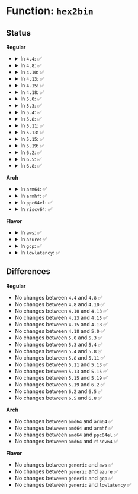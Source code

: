 # Function: <code>hex2bin</code>

## Status
<b>Regular</b>
<ul>
<li>
<details>
<summary>In <code>4.4</code>: ✅</summary>

```c
int hex2bin(u8 *dst, const char *src, size_t count);
```

**Collision:** Unique Global

**Inline:** No

**Transformation:** False

**Instances:**

```
In lib/hexdump.c (ffffffff81401510)
Location: lib/hexdump.c:47
Inline: False
Direct callers:
  - security/keys/trusted.c:datablob_parse
  - security/keys/encrypted-keys/encrypted.c:encrypted_instantiate
  - security/keys/encrypted-keys/encrypted.c:encrypted_instantiate
  - security/keys/encrypted-keys/encrypted.c:encrypted_instantiate
```
**Symbols:**

```
ffffffff81401510-ffffffff814015af: hex2bin (STB_GLOBAL)
```
</details>
</li>
<li>
<details>
<summary>In <code>4.8</code>: ✅</summary>

```c
int hex2bin(u8 *dst, const char *src, size_t count);
```

**Collision:** Unique Global

**Inline:** No

**Transformation:** False

**Instances:**

```
In lib/hexdump.c (ffffffff81448ee0)
Location: lib/hexdump.c:47
Inline: False
Direct callers:
  - security/keys/trusted.c:datablob_parse
  - security/keys/encrypted-keys/encrypted.c:encrypted_instantiate
  - security/keys/encrypted-keys/encrypted.c:encrypted_instantiate
  - security/keys/encrypted-keys/encrypted.c:encrypted_instantiate
```
**Symbols:**

```
ffffffff81448ee0-ffffffff81448f87: hex2bin (STB_GLOBAL)
```
</details>
</li>
<li>
<details>
<summary>In <code>4.10</code>: ✅</summary>

```c
int hex2bin(u8 *dst, const char *src, size_t count);
```

**Collision:** Unique Global

**Inline:** No

**Transformation:** False

**Instances:**

```
In lib/hexdump.c (ffffffff814678d0)
Location: lib/hexdump.c:47
Inline: False
Direct callers:
  - security/keys/trusted.c:datablob_parse
  - security/keys/encrypted-keys/encrypted.c:encrypted_instantiate
  - security/keys/encrypted-keys/encrypted.c:encrypted_instantiate
  - security/keys/encrypted-keys/encrypted.c:encrypted_instantiate
```
**Symbols:**

```
ffffffff814678d0-ffffffff81467977: hex2bin (STB_GLOBAL)
```
</details>
</li>
<li>
<details>
<summary>In <code>4.13</code>: ✅</summary>

```c
int hex2bin(u8 *dst, const char *src, size_t count);
```

**Collision:** Unique Global

**Inline:** No

**Transformation:** False

**Instances:**

```
In lib/hexdump.c (ffffffff8146cfd0)
Location: lib/hexdump.c:47
Inline: False
Direct callers:
  - security/keys/trusted.c:datablob_parse
  - security/keys/encrypted-keys/encrypted.c:encrypted_instantiate
  - security/keys/encrypted-keys/encrypted.c:encrypted_instantiate
  - security/keys/encrypted-keys/encrypted.c:encrypted_instantiate
```
**Symbols:**

```
ffffffff8146cfd0-ffffffff8146d072: hex2bin (STB_GLOBAL)
```
</details>
</li>
<li>
<details>
<summary>In <code>4.15</code>: ✅</summary>

```c
int hex2bin(u8 *dst, const char *src, size_t count);
```

**Collision:** Unique Global

**Inline:** No

**Transformation:** False

**Instances:**

```
In lib/hexdump.c (ffffffff81499300)
Location: lib/hexdump.c:48
Inline: False
Direct callers:
  - fs/fat/namei_vfat.c:vfat_add_entry
  - security/keys/trusted.c:datablob_parse
  - security/keys/encrypted-keys/encrypted.c:encrypted_instantiate
  - security/keys/encrypted-keys/encrypted.c:encrypted_instantiate
  - security/keys/encrypted-keys/encrypted.c:encrypted_instantiate
```
**Symbols:**

```
ffffffff81499300-ffffffff814993a2: hex2bin (STB_GLOBAL)
```
</details>
</li>
<li>
<details>
<summary>In <code>4.18</code>: ✅</summary>

```c
int hex2bin(u8 *dst, const char *src, size_t count);
```

**Collision:** Unique Global

**Inline:** No

**Transformation:** False

**Instances:**

```
In lib/hexdump.c (ffffffff814cebf0)
Location: lib/hexdump.c:48
Inline: False
Direct callers:
  - fs/fat/namei_vfat.c:vfat_add_entry
  - security/keys/trusted.c:datablob_parse
  - security/keys/encrypted-keys/encrypted.c:encrypted_instantiate
  - security/keys/encrypted-keys/encrypted.c:encrypted_instantiate
  - security/keys/encrypted-keys/encrypted.c:encrypted_instantiate
```
**Symbols:**

```
ffffffff814cebf0-ffffffff814cec5b: hex2bin (STB_GLOBAL)
```
</details>
</li>
<li>
<details>
<summary>In <code>5.0</code>: ✅</summary>

```c
int hex2bin(u8 *dst, const char *src, size_t count);
```

**Collision:** Unique Global

**Inline:** No

**Transformation:** False

**Instances:**

```
In lib/hexdump.c (ffffffff814e34e0)
Location: lib/hexdump.c:48
Inline: False
Direct callers:
  - fs/fat/namei_vfat.c:vfat_add_entry
  - security/keys/trusted.c:datablob_parse
  - security/keys/encrypted-keys/encrypted.c:encrypted_instantiate
  - security/keys/encrypted-keys/encrypted.c:encrypted_instantiate
  - security/keys/encrypted-keys/encrypted.c:encrypted_instantiate
```
**Symbols:**

```
ffffffff814e34e0-ffffffff814e354b: hex2bin (STB_GLOBAL)
```
</details>
</li>
<li>
<details>
<summary>In <code>5.3</code>: ✅</summary>

```c
int hex2bin(u8 *dst, const char *src, size_t count);
```

**Collision:** Unique Global

**Inline:** No

**Transformation:** False

**Instances:**

```
In lib/hexdump.c (ffffffff8150f880)
Location: lib/hexdump.c:44
Inline: False
Direct callers:
  - fs/fat/namei_vfat.c:vfat_build_slots
  - security/keys/trusted.c:datablob_parse
  - security/keys/encrypted-keys/encrypted.c:encrypted_instantiate
  - security/keys/encrypted-keys/encrypted.c:encrypted_instantiate
  - security/keys/encrypted-keys/encrypted.c:encrypted_instantiate
```
**Symbols:**

```
ffffffff8150f880-ffffffff8150f907: hex2bin (STB_GLOBAL)
```
</details>
</li>
<li>
<details>
<summary>In <code>5.4</code>: ✅</summary>

```c
int hex2bin(u8 *dst, const char *src, size_t count);
```

**Collision:** Unique Global

**Inline:** No

**Transformation:** False

**Instances:**

```
In lib/hexdump.c (ffffffff8152d170)
Location: lib/hexdump.c:44
Inline: False
Direct callers:
  - fs/fat/namei_vfat.c:vfat_build_slots
  - security/keys/trusted.c:datablob_parse
  - security/keys/encrypted-keys/encrypted.c:encrypted_instantiate
  - security/keys/encrypted-keys/encrypted.c:encrypted_instantiate
  - security/keys/encrypted-keys/encrypted.c:encrypted_instantiate
```
**Symbols:**

```
ffffffff8152d170-ffffffff8152d215: hex2bin (STB_GLOBAL)
```
</details>
</li>
<li>
<details>
<summary>In <code>5.8</code>: ✅</summary>

```c
int hex2bin(u8 *dst, const char *src, size_t count);
```

**Collision:** Unique Global

**Inline:** No

**Transformation:** False

**Instances:**

```
In lib/hexdump.c (ffffffff81591460)
Location: lib/hexdump.c:44
Inline: False
Direct callers:
  - fs/fat/namei_vfat.c:xlate_to_uni
  - security/keys/trusted-keys/trusted_tpm1.c:datablob_parse
  - security/keys/trusted-keys/trusted_tpm1.c:getoptions
  - security/keys/trusted-keys/trusted_tpm1.c:getoptions
  - security/keys/trusted-keys/trusted_tpm1.c:getoptions
  - security/keys/encrypted-keys/encrypted.c:encrypted_key_decrypt
  - security/keys/encrypted-keys/encrypted.c:encrypted_key_decrypt
  - security/keys/encrypted-keys/encrypted.c:encrypted_key_decrypt
```
**Symbols:**

```
ffffffff81591460-ffffffff8159150b: hex2bin (STB_GLOBAL)
```
</details>
</li>
<li>
<details>
<summary>In <code>5.11</code>: ✅</summary>

```c
int hex2bin(u8 *dst, const char *src, size_t count);
```

**Collision:** Unique Global

**Inline:** No

**Transformation:** False

**Instances:**

```
In lib/hexdump.c (ffffffff815ae010)
Location: lib/hexdump.c:45
Inline: False
Direct callers:
  - fs/fat/namei_vfat.c:xlate_to_uni
  - security/keys/trusted-keys/trusted_tpm1.c:datablob_parse
  - security/keys/trusted-keys/trusted_tpm1.c:getoptions
  - security/keys/trusted-keys/trusted_tpm1.c:getoptions
  - security/keys/trusted-keys/trusted_tpm1.c:getoptions
  - security/keys/encrypted-keys/encrypted.c:encrypted_key_decrypt
  - security/keys/encrypted-keys/encrypted.c:encrypted_key_decrypt
  - security/keys/encrypted-keys/encrypted.c:encrypted_key_decrypt
```
**Symbols:**

```
ffffffff815ae010-ffffffff815ae0bb: hex2bin (STB_GLOBAL)
```
</details>
</li>
<li>
<details>
<summary>In <code>5.13</code>: ✅</summary>

```c
int hex2bin(u8 *dst, const char *src, size_t count);
```

**Collision:** Unique Global

**Inline:** No

**Transformation:** False

**Instances:**

```
In lib/hexdump.c (ffffffff815b8ca0)
Location: lib/hexdump.c:45
Inline: False
Direct callers:
  - fs/fat/namei_vfat.c:xlate_to_uni
  - security/keys/trusted-keys/trusted_core.c:datablob_parse
  - security/keys/trusted-keys/trusted_tpm1.c:getoptions
  - security/keys/trusted-keys/trusted_tpm1.c:getoptions
  - security/keys/trusted-keys/trusted_tpm1.c:getoptions
  - security/keys/trusted-keys/trusted_tpm1.c:getoptions
  - security/keys/encrypted-keys/encrypted.c:encrypted_key_decrypt
  - security/keys/encrypted-keys/encrypted.c:encrypted_key_decrypt
  - security/keys/encrypted-keys/encrypted.c:encrypted_key_decrypt
```
**Symbols:**

```
ffffffff815b8ca0-ffffffff815b8d43: hex2bin (STB_GLOBAL)
```
</details>
</li>
<li>
<details>
<summary>In <code>5.15</code>: ✅</summary>

```c
int hex2bin(u8 *dst, const char *src, size_t count);
```

**Collision:** Unique Global

**Inline:** No

**Transformation:** False

**Instances:**

```
In lib/hexdump.c (ffffffff8161f4f0)
Location: lib/hexdump.c:45
Inline: False
Direct callers:
  - fs/fat/namei_vfat.c:xlate_to_uni
  - security/keys/trusted-keys/trusted_core.c:datablob_parse
  - security/keys/trusted-keys/trusted_tpm1.c:getoptions
  - security/keys/trusted-keys/trusted_tpm1.c:getoptions
  - security/keys/trusted-keys/trusted_tpm1.c:getoptions
  - security/keys/trusted-keys/trusted_tpm1.c:getoptions
  - security/keys/encrypted-keys/encrypted.c:encrypted_key_decrypt
  - security/keys/encrypted-keys/encrypted.c:encrypted_key_decrypt
  - security/keys/encrypted-keys/encrypted.c:encrypted_key_decrypt
```
**Symbols:**

```
ffffffff8161f4f0-ffffffff8161f593: hex2bin (STB_GLOBAL)
```
</details>
</li>
<li>
<details>
<summary>In <code>5.19</code>: ✅</summary>

```c
int hex2bin(u8 *dst, const char *src, size_t count);
```

**Collision:** Unique Global

**Inline:** No

**Transformation:** False

**Instances:**

```
In lib/hexdump.c (ffffffff816ed800)
Location: lib/hexdump.c:63
Inline: False
Direct callers:
  - fs/fat/namei_vfat.c:xlate_to_uni
  - security/keys/trusted-keys/trusted_core.c:datablob_parse
  - security/keys/trusted-keys/trusted_tpm1.c:getoptions
  - security/keys/trusted-keys/trusted_tpm1.c:getoptions
  - security/keys/trusted-keys/trusted_tpm1.c:getoptions
  - security/keys/trusted-keys/trusted_tpm1.c:getoptions
  - security/keys/encrypted-keys/encrypted.c:encrypted_key_decrypt
  - security/keys/encrypted-keys/encrypted.c:encrypted_key_decrypt
  - security/keys/encrypted-keys/encrypted.c:encrypted_key_decrypt
  - crypto/asymmetric_keys/asymmetric_type.c:asymmetric_key_hex_to_key_id
```
**Symbols:**

```
ffffffff816ed800-ffffffff816ed912: hex2bin (STB_GLOBAL)
```
</details>
</li>
<li>
<details>
<summary>In <code>6.2</code>: ✅</summary>

```c
int hex2bin(u8 *dst, const char *src, size_t count);
```

**Collision:** Unique Global

**Inline:** No

**Transformation:** False

**Instances:**

```
In lib/hexdump.c (ffffffff817de200)
Location: lib/hexdump.c:63
Inline: False
Direct callers:
  - fs/fat/namei_vfat.c:xlate_to_uni
  - security/keys/trusted-keys/trusted_core.c:datablob_parse
  - security/keys/trusted-keys/trusted_tpm1.c:getoptions
  - security/keys/trusted-keys/trusted_tpm1.c:getoptions
  - security/keys/trusted-keys/trusted_tpm1.c:getoptions
  - security/keys/trusted-keys/trusted_tpm1.c:getoptions
  - security/keys/encrypted-keys/encrypted.c:encrypted_instantiate
  - security/keys/encrypted-keys/encrypted.c:encrypted_key_decrypt
  - security/keys/encrypted-keys/encrypted.c:encrypted_key_decrypt
  - security/keys/encrypted-keys/encrypted.c:encrypted_key_decrypt
  - crypto/asymmetric_keys/asymmetric_type.c:asymmetric_key_hex_to_key_id
```
**Symbols:**

```
ffffffff817de200-ffffffff817de312: hex2bin (STB_GLOBAL)
```
</details>
</li>
<li>
<details>
<summary>In <code>6.5</code>: ✅</summary>

```c
int hex2bin(u8 *dst, const char *src, size_t count);
```

**Collision:** Unique Global

**Inline:** No

**Transformation:** False

**Instances:**

```
In lib/hexdump.c (ffffffff8181d9f0)
Location: lib/hexdump.c:63
Inline: False
Direct callers:
  - fs/fat/namei_vfat.c:xlate_to_uni
  - security/keys/trusted-keys/trusted_core.c:datablob_parse
  - security/keys/trusted-keys/trusted_tpm1.c:getoptions
  - security/keys/trusted-keys/trusted_tpm1.c:getoptions
  - security/keys/trusted-keys/trusted_tpm1.c:getoptions
  - security/keys/trusted-keys/trusted_tpm1.c:getoptions
  - security/keys/encrypted-keys/encrypted.c:encrypted_instantiate
  - security/keys/encrypted-keys/encrypted.c:encrypted_key_decrypt
  - security/keys/encrypted-keys/encrypted.c:encrypted_key_decrypt
  - security/keys/encrypted-keys/encrypted.c:encrypted_key_decrypt
  - crypto/asymmetric_keys/asymmetric_type.c:asymmetric_key_hex_to_key_id
```
**Symbols:**

```
ffffffff8181d9f0-ffffffff8181db02: hex2bin (STB_GLOBAL)
```
</details>
</li>
<li>
<details>
<summary>In <code>6.8</code>: ✅</summary>

```c
int hex2bin(u8 *dst, const char *src, size_t count);
```

**Collision:** Unique Global

**Inline:** No

**Transformation:** False

**Instances:**

```
In lib/hexdump.c (ffffffff81863860)
Location: lib/hexdump.c:63
Inline: False
Direct callers:
  - fs/fat/namei_vfat.c:xlate_to_uni
  - security/keys/trusted-keys/trusted_core.c:datablob_parse
  - security/keys/trusted-keys/trusted_tpm1.c:getoptions
  - security/keys/trusted-keys/trusted_tpm1.c:getoptions
  - security/keys/trusted-keys/trusted_tpm1.c:getoptions
  - security/keys/trusted-keys/trusted_tpm1.c:getoptions
  - security/keys/encrypted-keys/encrypted.c:encrypted_instantiate
  - security/keys/encrypted-keys/encrypted.c:encrypted_key_decrypt
  - security/keys/encrypted-keys/encrypted.c:encrypted_key_decrypt
  - security/keys/encrypted-keys/encrypted.c:encrypted_key_decrypt
  - crypto/asymmetric_keys/asymmetric_type.c:asymmetric_key_hex_to_key_id
```
**Symbols:**

```
ffffffff81863860-ffffffff81863972: hex2bin (STB_GLOBAL)
```
</details>
</li>
</ul>
<b>Arch</b>
<ul>
<li>
<details>
<summary>In <code>arm64</code>: ✅</summary>

```c
int hex2bin(u8 *dst, const char *src, size_t count);
```

**Collision:** Unique Global

**Inline:** No

**Transformation:** False

**Instances:**

```
In lib/hexdump.c (ffff8000106399b8)
Location: lib/hexdump.c:44
Inline: False
Direct callers:
  - fs/fat/namei_vfat.c:vfat_build_slots
  - security/keys/trusted.c:datablob_parse
  - security/keys/encrypted-keys/encrypted.c:encrypted_instantiate
  - security/keys/encrypted-keys/encrypted.c:encrypted_instantiate
  - security/keys/encrypted-keys/encrypted.c:encrypted_instantiate
```
**Symbols:**

```
ffff8000106399b8-ffff800010639a64: hex2bin (STB_GLOBAL)
```
</details>
</li>
<li>
<details>
<summary>In <code>armhf</code>: ✅</summary>

```c
int hex2bin(u8 *dst, const char *src, size_t count);
```

**Collision:** Unique Global

**Inline:** No

**Transformation:** False

**Instances:**

```
In lib/hexdump.c (c07df380)
Location: lib/hexdump.c:44
Inline: False
Direct callers:
  - fs/fat/namei_vfat.c:vfat_build_slots
  - security/keys/trusted.c:datablob_parse
  - security/keys/trusted.c:getoptions
  - security/keys/trusted.c:getoptions
  - security/keys/trusted.c:getoptions
  - security/keys/trusted.c:getoptions
  - security/keys/encrypted-keys/encrypted.c:encrypted_instantiate
  - security/keys/encrypted-keys/encrypted.c:encrypted_instantiate
  - security/keys/encrypted-keys/encrypted.c:encrypted_instantiate
```
**Symbols:**

```
c07df380-c07df408: hex2bin (STB_GLOBAL)
```
</details>
</li>
<li>
<details>
<summary>In <code>ppc64el</code>: ✅</summary>

```c
int hex2bin(u8 *dst, const char *src, size_t count);
```

**Collision:** Unique Global

**Inline:** No

**Transformation:** False

**Instances:**

```
In lib/hexdump.c (c0000000007e05c0)
Location: lib/hexdump.c:44
Inline: False
Direct callers:
  - fs/fat/namei_vfat.c:vfat_build_slots
  - security/keys/trusted.c:datablob_parse
  - security/keys/encrypted-keys/encrypted.c:encrypted_instantiate
  - security/keys/encrypted-keys/encrypted.c:encrypted_instantiate
  - security/keys/encrypted-keys/encrypted.c:encrypted_instantiate
```
**Symbols:**

```
c0000000007e05c0-c0000000007e0708: hex2bin (STB_GLOBAL)
```
</details>
</li>
<li>
<details>
<summary>In <code>riscv64</code>: ✅</summary>

```c
int hex2bin(u8 *dst, const char *src, size_t count);
```

**Collision:** Unique Global

**Inline:** No

**Transformation:** False

**Instances:**

```
In lib/hexdump.c (ffffffe0004664a4)
Location: lib/hexdump.c:44
Inline: False
Direct callers:
  - fs/fat/namei_vfat.c:vfat_build_slots
  - security/keys/trusted.c:datablob_parse
  - security/keys/encrypted-keys/encrypted.c:encrypted_instantiate
  - security/keys/encrypted-keys/encrypted.c:encrypted_instantiate
  - security/keys/encrypted-keys/encrypted.c:encrypted_instantiate
```
**Symbols:**

```
ffffffe0004664a4-ffffffe00046655e: hex2bin (STB_GLOBAL)
```
</details>
</li>
</ul>
<b>Flavor</b>
<ul>
<li>
<details>
<summary>In <code>aws</code>: ✅</summary>

```c
int hex2bin(u8 *dst, const char *src, size_t count);
```

**Collision:** Unique Global

**Inline:** No

**Transformation:** False

**Instances:**

```
In lib/hexdump.c (ffffffff81525750)
Location: lib/hexdump.c:44
Inline: False
Direct callers:
  - fs/fat/namei_vfat.c:vfat_build_slots
  - security/keys/trusted.c:datablob_parse
  - security/keys/encrypted-keys/encrypted.c:encrypted_instantiate
  - security/keys/encrypted-keys/encrypted.c:encrypted_instantiate
  - security/keys/encrypted-keys/encrypted.c:encrypted_instantiate
```
**Symbols:**

```
ffffffff81525750-ffffffff815257f5: hex2bin (STB_GLOBAL)
```
</details>
</li>
<li>
<details>
<summary>In <code>azure</code>: ✅</summary>

```c
int hex2bin(u8 *dst, const char *src, size_t count);
```

**Collision:** Unique Global

**Inline:** No

**Transformation:** False

**Instances:**

```
In lib/hexdump.c (ffffffff81515a30)
Location: lib/hexdump.c:44
Inline: False
Direct callers:
  - fs/fat/namei_vfat.c:vfat_build_slots
  - security/keys/trusted.c:datablob_parse
  - security/keys/encrypted-keys/encrypted.c:encrypted_instantiate
  - security/keys/encrypted-keys/encrypted.c:encrypted_instantiate
  - security/keys/encrypted-keys/encrypted.c:encrypted_instantiate
```
**Symbols:**

```
ffffffff81515a30-ffffffff81515ad5: hex2bin (STB_GLOBAL)
```
</details>
</li>
<li>
<details>
<summary>In <code>gcp</code>: ✅</summary>

```c
int hex2bin(u8 *dst, const char *src, size_t count);
```

**Collision:** Unique Global

**Inline:** No

**Transformation:** False

**Instances:**

```
In lib/hexdump.c (ffffffff815217e0)
Location: lib/hexdump.c:44
Inline: False
Direct callers:
  - fs/fat/namei_vfat.c:vfat_build_slots
  - security/keys/trusted.c:datablob_parse
  - security/keys/encrypted-keys/encrypted.c:encrypted_instantiate
  - security/keys/encrypted-keys/encrypted.c:encrypted_instantiate
  - security/keys/encrypted-keys/encrypted.c:encrypted_instantiate
```
**Symbols:**

```
ffffffff815217e0-ffffffff81521885: hex2bin (STB_GLOBAL)
```
</details>
</li>
<li>
<details>
<summary>In <code>lowlatency</code>: ✅</summary>

```c
int hex2bin(u8 *dst, const char *src, size_t count);
```

**Collision:** Unique Global

**Inline:** No

**Transformation:** False

**Instances:**

```
In lib/hexdump.c (ffffffff8153b160)
Location: lib/hexdump.c:44
Inline: False
Direct callers:
  - fs/fat/namei_vfat.c:vfat_build_slots
  - security/keys/trusted.c:datablob_parse
  - security/keys/encrypted-keys/encrypted.c:encrypted_instantiate
  - security/keys/encrypted-keys/encrypted.c:encrypted_instantiate
  - security/keys/encrypted-keys/encrypted.c:encrypted_instantiate
```
**Symbols:**

```
ffffffff8153b160-ffffffff8153b205: hex2bin (STB_GLOBAL)
```
</details>
</li>
</ul>

## Differences
<b>Regular</b>
<ul>
<li>
No changes between <code>4.4</code> and <code>4.8</code> ✅
</li>
<li>
No changes between <code>4.8</code> and <code>4.10</code> ✅
</li>
<li>
No changes between <code>4.10</code> and <code>4.13</code> ✅
</li>
<li>
No changes between <code>4.13</code> and <code>4.15</code> ✅
</li>
<li>
No changes between <code>4.15</code> and <code>4.18</code> ✅
</li>
<li>
No changes between <code>4.18</code> and <code>5.0</code> ✅
</li>
<li>
No changes between <code>5.0</code> and <code>5.3</code> ✅
</li>
<li>
No changes between <code>5.3</code> and <code>5.4</code> ✅
</li>
<li>
No changes between <code>5.4</code> and <code>5.8</code> ✅
</li>
<li>
No changes between <code>5.8</code> and <code>5.11</code> ✅
</li>
<li>
No changes between <code>5.11</code> and <code>5.13</code> ✅
</li>
<li>
No changes between <code>5.13</code> and <code>5.15</code> ✅
</li>
<li>
No changes between <code>5.15</code> and <code>5.19</code> ✅
</li>
<li>
No changes between <code>5.19</code> and <code>6.2</code> ✅
</li>
<li>
No changes between <code>6.2</code> and <code>6.5</code> ✅
</li>
<li>
No changes between <code>6.5</code> and <code>6.8</code> ✅
</li>
</ul>
<b>Arch</b>
<ul>
<li>
No changes between <code>amd64</code> and <code>arm64</code> ✅
</li>
<li>
No changes between <code>amd64</code> and <code>armhf</code> ✅
</li>
<li>
No changes between <code>amd64</code> and <code>ppc64el</code> ✅
</li>
<li>
No changes between <code>amd64</code> and <code>riscv64</code> ✅
</li>
</ul>
<b>Flavor</b>
<ul>
<li>
No changes between <code>generic</code> and <code>aws</code> ✅
</li>
<li>
No changes between <code>generic</code> and <code>azure</code> ✅
</li>
<li>
No changes between <code>generic</code> and <code>gcp</code> ✅
</li>
<li>
No changes between <code>generic</code> and <code>lowlatency</code> ✅
</li>
</ul>
